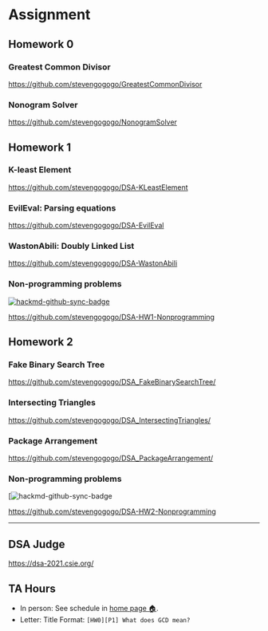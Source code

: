 # Assignment



## **Homework 0**

### Greatest Common Divisor
https://github.com/stevengogogo/GreatestCommonDivisor

### Nonogram Solver
https://github.com/stevengogogo/NonogramSolver


## **Homework 1**

### K-least Element
https://github.com/stevengogogo/DSA-KLeastElement

### EvilEval: Parsing equations
https://github.com/stevengogogo/DSA-EvilEval

### WastonAbili: Doubly Linked List
https://github.com/stevengogogo/DSA-WastonAbili

### Non-programming problems

[![hackmd-github-sync-badge](https://hackmd.io/p1bIKDGDSfKEOnCntsm6MA/badge)](https://hackmd.io/p1bIKDGDSfKEOnCntsm6MA)

https://github.com/stevengogogo/DSA-HW1-Nonprogramming

## **Homework 2**


### Fake Binary Search Tree
https://github.com/stevengogogo/DSA_FakeBinarySearchTree/

### Intersecting Triangles
https://github.com/stevengogogo/DSA_IntersectingTriangles/

### Package Arrangement
https://github.com/stevengogogo/DSA_PackageArrangement/

### Non-programming problems

[![hackmd-github-sync-badge](https://hackmd.io/lQc0xN-7RsOa9Ux7Z9VVjQ)

https://github.com/stevengogogo/DSA-HW2-Nonprogramming

---

## DSA Judge

https://dsa-2021.csie.org/


## TA Hours

- In person: See schedule in [home page 🏠](https://stevengogogo.github.io/DataStructureAlgorithm/#/?id=dsa-judge).
- Letter: 
    Title Format: `[HW0][P1] What does GCD mean?`
